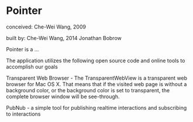 Pointer
=======================
conceived:	Che-Wei Wang, 2009

built by:	Che-Wei Wang, 2014
			Jonathan Bobrow

Pointer is a ...

The application utilizes the following open source code and online tools to accomplish our goals

Transparent Web Browser - The TransparentWebView is a transparent web browser for Mac OS X. That means that if the visited web page is without a background color, or the background color is set to transparent, the complete browser window will be see-through.

PubNub - a simple tool for publishing realtime interactions and subscribing to interactions
